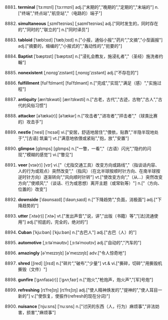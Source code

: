 8881. **terminal**
[ˈtɜ:mɪnl]  [ˈtɜ:rmɪnl]
adj.["末期的","晚期的","定期的","末端的"]  n.["终端","终点站","航空站","（电路的）端子"]  

8882. **simultaneous**
[ˌsɪmlˈteɪniəs]  [ˌsaɪmlˈteɪniəs]
adj.["同时发生的，同时存在的","同时的","联立的"]  n.["同时译员"]  

8883. **tabloid**
[ˈtæblɔɪd]  [ˈtæbˌlɔɪd]
n.["小报，通俗小报","药片","文摘","小型画报"]  adj.["摘要的，缩编的","小报式的","轰动性的","扼要的"]  

8884. **Baptist**
[ˈbæptɪst]  [ˈbæptɪst]
n.["浸礼会教友，施浸礼者","（圣经）施洗者约翰"]  

8885. **nonexistent**
[ˌnɒnɪg'zɪstənt]  [ˌnɒnɪg'zɪstənt]
adj.["不存在的"]  

8886. **fulfillment**
[fʊl'fɪlmənt]  [fʊlˈfɪlmənt]
n.["完成","实现","满足（感）","实施过程"]  

8887. **antiquity**
[ænˈtɪkwəti]  [ænˈtɪkwɪti]
n.["古老，古代","古迹，古物","古人","古代的风俗习惯"]  

8888. **attacker**
[əˈtækə(r)]  [əˈtækər]
n.["攻击者","进攻者","抨击者","（球类比赛的）攻击手"]  

8889. **nestle**
[ˈnesl]  [ˈnɛsəl]
vi.["安居，舒适地居住","偎依，贴靠","半隐半现地处于","[古语] 筑巢"]  vt.["满意地依偎或紧贴","抱，放","安置"]  

8890. **glimpse**
[glɪmps]  [ɡlɪmps]
n.["一瞥，一看","（古语）闪光","隐约的闪现","模糊的感觉"]  vi.["瞥见"]  

8891. **veer**
[vɪə(r)]  [vɪr]
vi.["（尤指交通工具）改变方向或路线","（指谈话内容、人的行为或观点）突然改变","（指风）（在北半球按顺时针方向、在南半球按逆时针方向）逐渐转向","风向顺时针转"]  vt.["使改变方向","（从…）突然改变方向","使顺风","（谈话、行为或思想）离开主题（或常轨等）"]  n.["（方向、位置的）改变"]  

8892. **downside**
[ˈdaʊnsaɪd]  [ˈdaʊnˌsaɪd]
n.["下降趋势","负面，消极面"]  adj.["下降趋势的"]  

8893. **utter**
[ˈʌtə(r)]  [ˈʌtɚ]
vt.["发出声音","说，讲","出版（书籍）等","[法]流通使用"]  adj.["彻底的，完全的，绝对的"]  

8894. **Cuban**
[ˈkju:bən]  [ˈkjuːbən]
n.["古巴人"]  adj.["古巴（人）的"]  

8895. **automotive**
[ˌɔ:təˈməʊtɪv]  [ˌɔ:təˈmoʊtɪv]
adj.["自动的","汽车的"]  

8896. **amazingly**
[ə'meɪzɪŋlɪ]  [ə'meɪzɪŋlɪ]
adv.["令人惊奇地"]  

8897. **shred**
[ʃred]  [ʃrɛd]
n.["碎片","破布","少量"]  vt.& vi.["撕碎，切碎","用撕毁机撕毁（文件）"]  

8898. **gunfire**
[ˈgʌnfaɪə(r)]  [ˈɡʌnˌfaɪr]
n.["炮火","枪炮声，炮火声","[军]号炮"]  

8899. **refreshing**
[rɪˈfreʃɪŋ]  [rɪˈfrɛʃɪŋ]
adj.["使人精神焕发的","提神的","使人耳目一新的"]  v.["使恢复，使振作(refresh的现在分词)"]  

8900. **nuisance**
[ˈnju:sns]  [ˈnu:sns]
n.["讨厌的东西（人，行为）麻烦事","非法妨害，损害","麻烦事"]  

